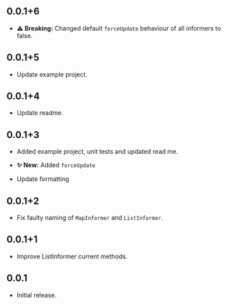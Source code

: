 ## 0.0.1+6

* **⚠️ Breaking:** Changed default `forceUpdate` behaviour of all informers to false.

## 0.0.1+5

* Update example project.

## 0.0.1+4

* Update readme.

## 0.0.1+3

* Added example project, unit tests and updated read me.

* **✨ New:** Added `forceUpdate`
* Update formatting

## 0.0.1+2

* Fix faulty naming of `MapInformer` and `ListInformer`.

## 0.0.1+1

* Improve ListInformer current methods.

## 0.0.1

* Initial release.
